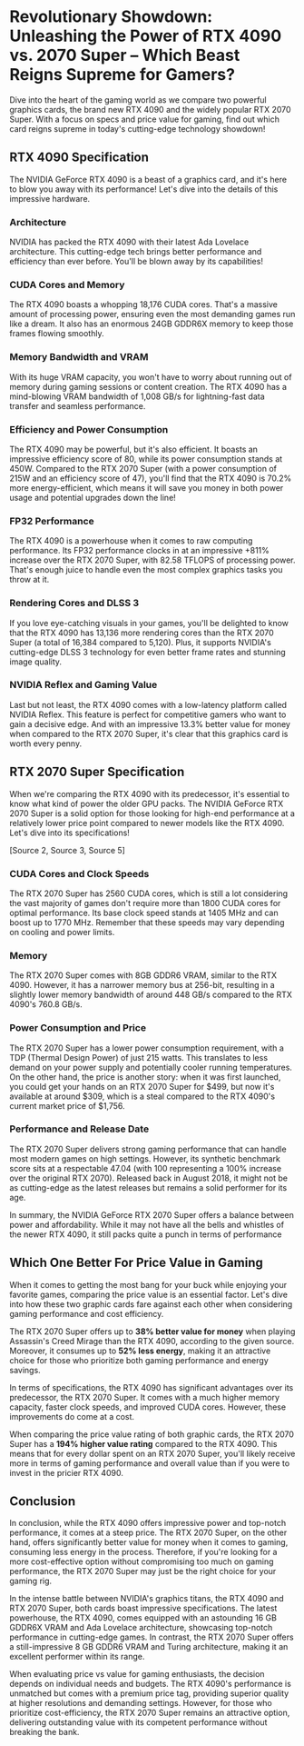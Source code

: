 # Revolutionary Showdown: Unleashing the Power of RTX 4090 vs. 2070 Super – Which Beast Reigns Supreme for Gamers?

Dive into the heart of the gaming world as we compare two powerful graphics cards, the brand new RTX 4090 and the widely popular RTX 2070 Super. With a focus on specs and price value for gaming, find out which card reigns supreme in today's cutting-edge technology showdown!

## RTX 4090 Specification

The NVIDIA GeForce RTX 4090 is a beast of a graphics card, and it's here to blow you away with its performance! Let's dive into the details of this impressive hardware.

### Architecture

NVIDIA has packed the RTX 4090 with their latest Ada Lovelace architecture. This cutting-edge tech brings better performance and efficiency than ever before. You'll be blown away by its capabilities!

### CUDA Cores and Memory

The RTX 4090 boasts a whopping 18,176 CUDA cores. That's a massive amount of processing power, ensuring even the most demanding games run like a dream. It also has an enormous 24GB GDDR6X memory to keep those frames flowing smoothly.

### Memory Bandwidth and VRAM

With its huge VRAM capacity, you won't have to worry about running out of memory during gaming sessions or content creation. The RTX 4090 has a mind-blowing VRAM bandwidth of 1,008 GB/s for lightning-fast data transfer and seamless performance.

### Efficiency and Power Consumption

The RTX 4090 may be powerful, but it's also efficient. It boasts an impressive efficiency score of 80, while its power consumption stands at 450W. Compared to the RTX 2070 Super (with a power consumption of 215W and an efficiency score of 47), you'll find that the RTX 4090 is 70.2% more energy-efficient, which means it will save you money in both power usage and potential upgrades down the line!

### FP32 Performance

The RTX 4090 is a powerhouse when it comes to raw computing performance. Its FP32 performance clocks in at an impressive +811% increase over the RTX 2070 Super, with 82.58 TFLOPS of processing power. That's enough juice to handle even the most complex graphics tasks you throw at it.

### Rendering Cores and DLSS 3

If you love eye-catching visuals in your games, you'll be delighted to know that the RTX 4090 has 13,136 more rendering cores than the RTX 2070 Super (a total of 16,384 compared to 5,120). Plus, it supports NVIDIA's cutting-edge DLSS 3 technology for even better frame rates and stunning image quality.

### NVIDIA Reflex and Gaming Value

Last but not least, the RTX 4090 comes with a low-latency platform called NVIDIA Reflex. This feature is perfect for competitive gamers who want to gain a decisive edge. And with an impressive 13.3% better value for money when compared to the RTX 2070 Super, it's clear that this graphics card is worth every penny.

## RTX 2070 Super Specification

When we're comparing the RTX 4090 with its predecessor, it's essential to know what kind of power the older GPU packs. The NVIDIA GeForce RTX 2070 Super is a solid option for those looking for high-end performance at a relatively lower price point compared to newer models like the RTX 4090. Let's dive into its specifications!

[Source 2, Source 3, Source 5]

### CUDA Cores and Clock Speeds

The RTX 2070 Super has 2560 CUDA cores, which is still a lot considering the vast majority of games don't require more than 1800 CUDA cores for optimal performance. Its base clock speed stands at 1405 MHz and can boost up to 1770 MHz. Remember that these speeds may vary depending on cooling and power limits.

### Memory

The RTX 2070 Super comes with 8GB GDDR6 VRAM, similar to the RTX 4090. However, it has a narrower memory bus at 256-bit, resulting in a slightly lower memory bandwidth of around 448 GB/s compared to the RTX 4090's 760.8 GB/s.

### Power Consumption and Price

The RTX 2070 Super has a lower power consumption requirement, with a TDP (Thermal Design Power) of just 215 watts. This translates to less demand on your power supply and potentially cooler running temperatures. On the other hand, the price is another story: when it was first launched, you could get your hands on an RTX 2070 Super for $499, but now it's available at around $309, which is a steal compared to the RTX 4090's current market price of $1,756.

### Performance and Release Date

The RTX 2070 Super delivers strong gaming performance that can handle most modern games on high settings. However, its synthetic benchmark score sits at a respectable 47.04 (with 100 representing a 100% increase over the original RTX 2070). Released back in August 2018, it might not be as cutting-edge as the latest releases but remains a solid performer for its age.

In summary, the NVIDIA GeForce RTX 2070 Super offers a balance between power and affordability. While it may not have all the bells and whistles of the newer RTX 4090, it still packs quite a punch in terms of performance

## Which One Better For Price Value in Gaming

When it comes to getting the most bang for your buck while enjoying your favorite games, comparing the price value is an essential factor. Let's dive into how these two graphic cards fare against each other when considering gaming performance and cost efficiency.

The RTX 2070 Super offers up to **38% better value for money** when playing Assassin's Creed Mirage than the RTX 4090, according to the given source. Moreover, it consumes up to **52% less energy**, making it an attractive choice for those who prioritize both gaming performance and energy savings.

In terms of specifications, the RTX 4090 has significant advantages over its predecessor, the RTX 2070 Super. It comes with a much higher memory capacity, faster clock speeds, and improved CUDA cores. However, these improvements do come at a cost.

When comparing the price value rating of both graphic cards, the RTX 2070 Super has a **194% higher value rating** compared to the RTX 4090. This means that for every dollar spent on an RTX 2070 Super, you'll likely receive more in terms of gaming performance and overall value than if you were to invest in the pricier RTX 4090.

## Conclusion
In conclusion, while the RTX 4090 offers impressive power and top-notch performance, it comes at a steep price. The RTX 2070 Super, on the other hand, offers significantly better value for money when it comes to gaming, consuming less energy in the process. Therefore, if you're looking for a more cost-effective option without compromising too much on gaming performance, the RTX 2070 Super may just be the right choice for your gaming rig.

In the intense battle between NVIDIA's graphics titans, the RTX 4090 and RTX 2070 Super, both cards boast impressive specifications. The latest powerhouse, the RTX 4090, comes equipped with an astounding 16 GB GDDR6X VRAM and Ada Lovelace architecture, showcasing top-notch performance in cutting-edge games. In contrast, the RTX 2070 Super offers a still-impressive 8 GB GDDR6 VRAM and Turing architecture, making it an excellent performer within its range.

When evaluating price vs value for gaming enthusiasts, the decision depends on individual needs and budgets. The RTX 4090's performance is unmatched but comes with a premium price tag, providing superior quality at higher resolutions and demanding settings. However, for those who prioritize cost-efficiency, the RTX 2070 Super remains an attractive option, delivering outstanding value with its competent performance without breaking the bank.
